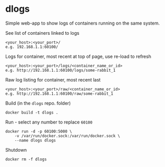 # dlogs

Simple web-app to show logs of containers running on the same system.

See list of containers linked to logs

    <your_host>:<your_port>/
    e.g. 192.168.1.1:60100/

Logs for container, most recent at top of page, use re-load to refresh

    <your_host>:<your_port>/logs/<container_name_or_id>
    e.g. http://192.168.1.1:60100/logs/some-rabbit_1

Raw log listing for container, most recent last

    <your_host>:<your_port>/raw/<container_name_or_id>
    e.g. http://192.168.1.1:60100/raw/some-rabbit_1

Build (in the `dlogs` repo. folder)

    docker build -t dlogs .

Run - select any number to replace `60100`

    docker run -d -p 60100:5000 \
        -v /var/run/docker.sock:/var/run/docker.sock \
        --name dlogs dlogs

Shutdown

    docker rm -f dlogs
